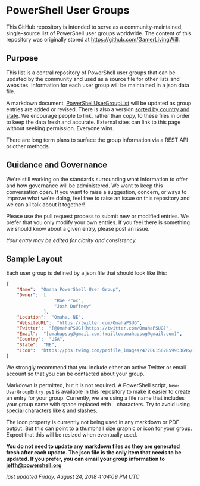 # PowerShell User Groups

This GitHub repository is intended to serve as a community-maintained, single-source list of PowerShell user groups worldwide. The content of this repository was originally stored at https://github.com/GamerLivingWill.

## Purpose

This list is a central repository of PowerShell user groups that can be updated by the community and used as a source file for other lists and websites. Information for each user group will be maintained in a json data file.

A markdown document, [PowerShellUserGroupList](./PowerShellUserGroupList.md) will be updated as group entries are added or revised. There is also a version [sorted by country and state](./PowerShellGroupsbyLocation.md). We encourage people to link, rather than copy, to these files in order to keep the data fresh and accurate. External sites can link to this page without seeking permission. Everyone wins.

There are long term plans to surface the group information via a REST API or other methods.

## Guidance and Governance

We're still working on the standards surrounding what information to offer and how governance will be administered. We want to keep this conversation open. If you want to raise a suggestion, concern, or ways to improve what we're doing, feel free to raise an issue on this repository and we can all talk about it together!

Please use the pull request process to submit new or modified entries. We prefer that you only modify your own entries. If you feel there is something we should know about a given entry, please post an issue.

_Your entry may be edited for clarity and consistency._

## Sample Layout

Each user group is defined by a json file that should look like this:

```json
{
    "Name":  "Omaha PowerShell User Group",
    "Owner":  [
                  "Boe Prox",
                  "Josh Duffney"
              ],
    "Location":  "Omaha, NE",
    "WebsiteURL":  "https://twitter.com/OmahaPSUG",
    "Twitter":  "[@OmahaPSUG](https://twitter.com/OmahaPSUG)",
    "Email":  "[omahapsug@gmail.com](mailto:omahapsug@gmail.com)",
    "Country":  "USA",
    "State":  "NE",
    "Icon":  "https://pbs.twimg.com/profile_images/477061562859933696/3HhR5Upu_400x400.png"
}
```

We strongly recommend that you include either an active Twitter or email account so that you can be contacted about your group.

Markdown is permitted, but it is not required. A PowerShell script, `New-UserGroupEntry.ps1` is available in this repository to make it easier to create an entry for your group. Currently, we are using a file name that includes your group name with space replaced with `_` characters. Try to avoid using special characters like `&` and slashes.

The Icon property is currently not being used in any markdown or PDF output. But this can point to a thumbnail size graphic or icon for your group. Expect that this will be resized when eventually used.

**You do not need to update any markdown files as they are generated fresh after each update. The json file is the only item that needs to be updated. If you prefer, you can email your group information to jeffh@powershell.org**

*last updated Friday, August 24, 2018 4:04:09 PM UTC*
